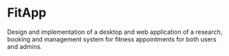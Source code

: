 # FitApp
  Design and implementation of a desktop and web application of a research, booking and management system for fitness appointments for both users and admins.
